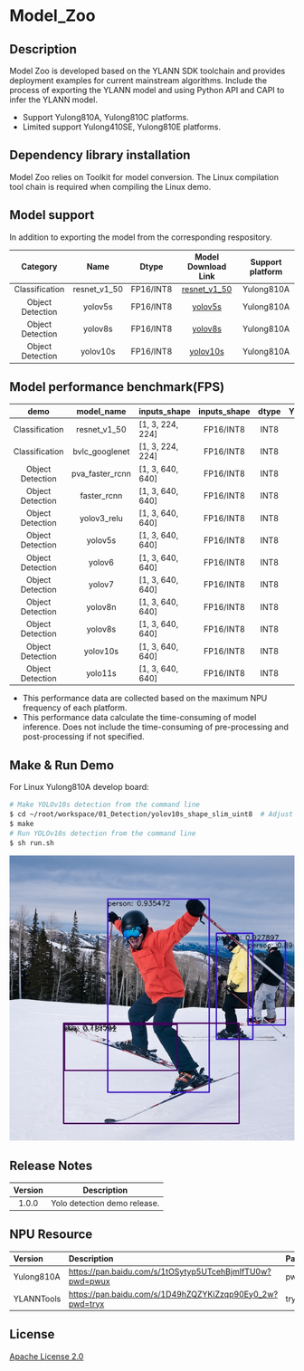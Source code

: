 # Model_Zoo
## Description
Model Zoo is developed based on the YLANN SDK toolchain and provides deployment examples for current mainstream algorithms. 
Include the process of exporting the YLANN model and using Python API and CAPI to infer the YLANN model.

<ul>
<li>Support Yulong810A, Yulong810C platforms.</li>
<li>Limited support Yulong410SE, Yulong810E platforms.</li>
</ul>

## Dependency library installation
Model Zoo relies on Toolkit for model conversion. The Linux compilation tool chain is required when compiling the Linux demo. 
## Model support
In addition to exporting the model from the corresponding respository.

|     Category     |     Name     |   Dtype   |                                       Model Download Link                                        | Support platform |
|:----------------:|:------------:|:---------:|:------------------------------------------------------------------------------------------------:|:----------------:|
|  Classification  | resnet_v1_50 | FP16/INT8 | [resnet_v1_50](https://github.com/Zhaonb/orbita_model_zoo/tree/main/examples/resnet_v1_50/model) |    Yulong810A    |
| Object Detection |   yolov5s    | FP16/INT8 |      [yolov5s](https://github.com/Zhaonb/orbita_model_zoo/tree/main/examples/yolov5s/model)      |    Yulong810A    |
| Object Detection |   yolov8s    | FP16/INT8 |               [yolov8s](https://pan.baidu.com/s/1ATmP4T9veiUCL_OG8nmnyA?pwd=r284)                |    Yulong810A    |
| Object Detection |   yolov10s   | FP16/INT8 |               [yolov10s](https://pan.baidu.com/s/1ATmP4T9veiUCL_OG8nmnyA?pwd=r284)               |    Yulong810A    |

## Model performance benchmark(FPS)

|       demo       |   model_name    | inputs_shape     | inputs_shape | dtype | Yulong810A |
|:----------------:|:---------------:|------------------|:------------:|:-----:|:----------:|
|  Classification  |  resnet_v1_50   | [1, 3, 224, 224] |  FP16/INT8   | INT8  |   111.11   |
|  Classification  | bvlc_googlenet  | [1, 3, 224, 224] |  FP16/INT8   | INT8  |    250     |
| Object Detection | pva_faster_rcnn | [1, 3, 640, 640] |  FP16/INT8   | INT8  |   58.82    |
| Object Detection |   faster_rcnn   | [1, 3, 640, 640] |  FP16/INT8   | INT8  |   10.98    |
| Object Detection |   yolov3_relu   | [1, 3, 640, 640] |  FP16/INT8   | INT8  |   52.63    |
| Object Detection |     yolov5s     | [1, 3, 640, 640] |  FP16/INT8   | INT8  |   35.71    |
| Object Detection |     yolov6      | [1, 3, 640, 640] |  FP16/INT8   | INT8  |   35.71    |
| Object Detection |     yolov7      | [1, 3, 640, 640] |  FP16/INT8   | INT8  |    9.01    |
| Object Detection |     yolov8n     | [1, 3, 640, 640] |  FP16/INT8   | INT8  |   38.46    |
| Object Detection |     yolov8s     | [1, 3, 640, 640] |  FP16/INT8   | INT8  |   20.83    |
| Object Detection |    yolov10s     | [1, 3, 640, 640] |  FP16/INT8   | INT8  |   18.18    |
| Object Detection |     yolo11s     | [1, 3, 640, 640] |  FP16/INT8   | INT8  |   18.18    |


<ul>
<li>This performance data are collected based on the maximum NPU frequency of each platform.</li>
<li>This performance data calculate the time-consuming of model inference. Does not include the time-consuming of pre-processing and post-processing if not specified.</li>
</ul>

## Make & Run Demo
For Linux Yulong810A develop board:

```bash
# Make YOLOv10s detection from the command line
$ cd ~/root/workspace/01_Detection/yolov10s_shape_slim_uint8  # Adjust model  as needed
$ make
# Run YOLOv10s detection from the command line
$ sh run.sh
```

![这是图片](assets/img/yolov10_result.jpg "yolov10_result.jpg")</p></center>

## Release Notes

| Version |         Description          |
|:-------:|:----------------------------:|
|  1.0.0  | Yolo detection demo release. |

## NPU Resource

| Version    | Description                                              | Passwd |
|:-----------|:---------------------------------------------------------|--------|
| Yulong810A | https://pan.baidu.com/s/1tOSytyp5UTcehBjmIfTU0w?pwd=pwux | pwux   |
| YLANNTools | https://pan.baidu.com/s/1D49hZQZYKiZzqp90Ey0_2w?pwd=tryx | tryx   |

## License
[Apache License 2.0](https://github.com/Zhaonb/orbita_model_zoo/blob/main/LICENSE) 

